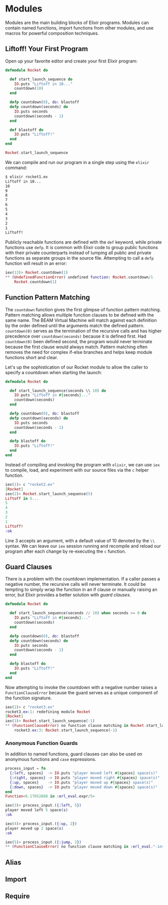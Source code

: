 # Modules

Modules are the main building blocks of Elixir programs. Modules  can contain named functions, import functions from other modules, and use macros for powerful composition techniques.

## Liftoff! Your First Program
Open up your favorite editor and create your first Elixir program:

```elixir
defmodule Rocket do

  def start_launch_sequence do
    IO.puts "Liftoff in 10..."
    countdown(10)
  end

  defp countdown(0), do: blastoff
  defp countdown(seconds) do
    IO.puts seconds
    countdown(seconds - 1)
  end

  def blastoff do
    IO.puts "Liftoff!"
  end
end

Rocket.start_launch_sequence
```

We can compile and run our program in a single step using the `elixir` command:

```bash
$ elixir rocket1.ex
Liftoff in 10...
10
9
8
7
6
5
4
3
2
1
Liftoff!
```

Publicly reachable functions are defined with the `def` keyword, while private functions use `defp`. It is common with Elixir code to group public functions with their private counterparts instead of lumping all public and private functions as separate groups in the source file. Attempting to call a `defp` function will result in an error: 

```elixir
iex(13)> Rocket.countdown(1)
** (UndefinedFunctionError) undefined function: Rocket.countdown/1
    Rocket.countdown(1)
```

## Function Pattern Matching

The `countdown` function gives the first glimpse of function pattern matching. Pattern matching allows multiple function clauses to be defined with the same name. The BEAM Virtual Machine will match against each definition by the order defined until the arguments match the defined pattern. `countdown(0)` serves as the termination of the recursive calls and has higher precedence over `countdown(seconds)` because it is defined first. Had `countdown(0)` been defined second, the program would never terminate because the first clause would always match. Pattern matching often removes the need for complex if-else branches and helps keep module functions short and clear.

 
Let's up the sophistication of our Rocket module to allow the caller to specify a countdown when starting the launch:

```elixir
defmodule Rocket do

  def start_launch_sequence(seconds \\ 10) do
    IO.puts "Liftoff in #{seconds}..."
    countdown(seconds)
  end

  defp countdown(0), do: blastoff
  defp countdown(seconds) do
    IO.puts seconds
    countdown(seconds - 1)
  end

  defp blastoff do
    IO.puts "Liftoff!"
  end
end
```

Instead of compiling and invoking the program with `elixir`, we can use `iex` to compile, load, and experiment with our source files via the `c` helper function.

```elixir
iex(1)> c "rocket2.ex"
[Rocket]
iex(2)> Rocket.start_launch_sequence(5)
Liftoff in 5...
5
4
3
2
1
Liftoff!
:ok
```

Line 3 accepts an argument, with a default value of 10 denoted by the `\\` syntax. We can leave our `iex` session running and recompile and reload our program after each change by re-executing the `c` function.


## Guard Clauses
There is a problem with the countdown implementation. If a caller passes a negative number, the recursive calls will never terminate. It could be tempting to simply wrap the function in an if clause or manually raising an error, but Elixir provides a better solution with *guard clauses*.

```elixir
defmodule Rocket do

  def start_launch_sequence(seconds // 10) when seconds >= 0 do
    IO.puts "Liftoff in #{seconds}..."
    countdown(seconds)
  end

  defp countdown(0), do: blastoff
  defp countdown(seconds) do
    IO.puts seconds
    countdown(seconds - 1)
  end

  defp blastoff do
    IO.puts "Liftoff!"
  end
end
```

Now attempting to invoke the countdown with a negative number raises a `FunctionClauseError` because the guard serves as a unique component of the function signature.

```elixir
iex(2)> c "rocket3.ex"
rocket3.ex:1: redefining module Rocket
[Rocket]
iex(3)> Rocket.start_launch_sequence(-1)
** (FunctionClauseError) no function clause matching in Rocket.start_launch_sequence/1
    rocket3.ex:3: Rocket.start_launch_sequence(-1)
```

### Anonymous Function Guards

In addition to named functions, guard clauses can also be used on anonymous functions and `case` expressions.

```elixir
process_input = fn
  {:left, spaces}  -> IO.puts "player moved left #{spaces} space(s)"
  {:right, spaces} -> IO.puts "player moved right #{spaces} space(s)"
  {:up, spaces}    -> IO.puts "player moved up #{spaces} space(s)"
  {:down, spaces}  -> IO.puts "player moved down #{spaces} space(s)"
end
Function<6.17052888 in :erl_eval.expr/5>

iex(3)> process_input.({:left, 5})
player moved left 5 space(s)
:ok

iex(4)> process_input.({:up, 2})
player moved up 2 space(s)
:ok

iex(5)> process_input.({:jump, 2})
** (FunctionClauseError) no function clause matching in :erl_eval."-inside-an-interpreted-fun-"/1
```

## Alias

## Import

## Require



